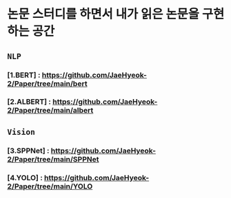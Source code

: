 # 논문 스터디를 하면서 내가 읽은 논문을 구현하는 공간

## `NLP`
### [1.BERT] : https://github.com/JaeHyeok-2/Paper/tree/main/bert
### [2.ALBERT] : https://github.com/JaeHyeok-2/Paper/tree/main/albert

## `Vision`
### [3.SPPNet] : https://github.com/JaeHyeok-2/Paper/tree/main/SPPNet
### [4.YOLO] : https://github.com/JaeHyeok-2/Paper/tree/main/YOLO

